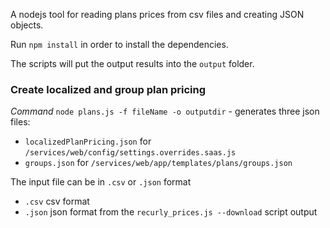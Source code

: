 A nodejs tool for reading plans prices from csv files and creating JSON objects.

Run `npm install` in order to install the dependencies.

The scripts will put the output results into the `output` folder.

### Create localized and group plan pricing

_Command_ `node plans.js -f fileName -o outputdir` - generates three json files:

- `localizedPlanPricing.json` for `/services/web/config/settings.overrides.saas.js`
- `groups.json` for `/services/web/app/templates/plans/groups.json`

The input file can be in `.csv` or `.json` format

- `.csv` csv format
- `.json` json format from the `recurly_prices.js --download` script output

